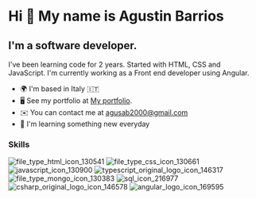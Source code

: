 # Hi 👋 My name is Agustin Barrios

## I'm a software developer.
I've been learning code for 2 years. Started with HTML, CSS and JavaScript. I'm currently working as a Front end developer using Angular.


* 🌍  I'm based in Italy 🇮🇹
* 🖥️  See my portfolio at [My portfolio](https://agustinbarriosweb.com/).
* ✉️  You can contact me at agusab2000@gmail.com
* 🧠  I'm learning something new everyday

### Skills
![file_type_html_icon_130541](https://user-images.githubusercontent.com/107374228/214454535-710707c6-e0ec-43c0-9b41-b87e32c8879b.png)
![file_type_css_icon_130661](https://user-images.githubusercontent.com/107374228/214454562-a2065c7b-194e-4f68-9b89-e74997c76a3a.png)
![javascript_icon_130900](https://user-images.githubusercontent.com/107374228/214454573-3051f17e-338a-49dd-8840-4f14c10d815a.png)
![typescript_original_logo_icon_146317](https://user-images.githubusercontent.com/107374228/214454372-4cf8fc4f-5bca-4543-b2ef-55bc35712a09.png)
![file_type_mongo_icon_130383](https://user-images.githubusercontent.com/107374228/214454693-5e0434de-6df1-43e3-8a04-8f62502b9f84.png)
![sql_icon_216977](https://user-images.githubusercontent.com/107374228/214454697-58dd4626-f20a-41b5-abb5-0a956f27627e.png)
![csharp_original_logo_icon_146578](https://user-images.githubusercontent.com/107374228/214454789-091179e7-a7bd-407a-bcf4-989dec323faa.png)
![angular_logo_icon_169595](https://user-images.githubusercontent.com/107374228/214454850-5472e6e1-d48b-4151-9473-b10c5e374abb.png)


